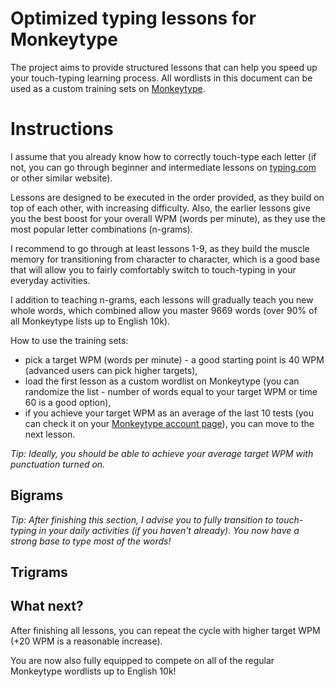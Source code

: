 # Optimized typing lessons for Monkeytype

The project aims to provide structured lessons that can help you speed up your touch-typing learning process.
All wordlists in this document can be used as a custom training sets on [Monkeytype](https://monkeytype.com/).

# Instructions

I assume that you already know how to correctly touch-type each letter (if not, you can go through beginner and intermediate lessons on [typing.com](https://www.typing.com/student/lessons) or other similar website).

Lessons are designed to be executed in the order provided, as they build on top of each other, with increasing difficulty. Also, the earlier lessons give you the best boost for your overall WPM (words per minute), as they use the most popular letter combinations (n-grams).

I recommend to go through at least lessons 1-9, as they build the muscle memory for transitioning from character to character, which is a good base that will allow you to fairly comfortably switch to touch-typing in your everyday activities.

I addition to teaching n-grams, each lessons will gradually teach you new whole words, which combined allow you master 9669 words (over 90% of all Monkeytype lists up to English 10k).

How to use the training sets:

- pick a target WPM (words per minute) - a good starting point is 40 WPM (advanced users can pick higher targets),
- load the first lesson as a custom wordlist on Monkeytype (you can randomize the list - number of words equal to your target WPM or time 60 is a good option),
- if you achieve your target WPM as an average of the last 10 tests (you can check it on your [Monkeytype account page](https://monkeytype.com/account)), you can move to the next lesson.

_Tip: Ideally, you should be able to achieve your average target WPM with punctuation turned on._

## Bigrams

<!--BIGRAMS-->
<!--/BIGRAMS-->

_Tip: After finishing this section, I advise you to fully transition to touch-typing in your daily activities (if you haven't already). You now have a strong base to type most of the words!_

## Trigrams

<!--TRIGRAMS-->
<!--/TRIGRAMS-->

## What next?

After finishing all lessons, you can repeat the cycle with higher target WPM (+20 WPM is a reasonable increase).

You are now also fully equipped to compete on all of the regular Monkeytype wordlists up to English 10k!
